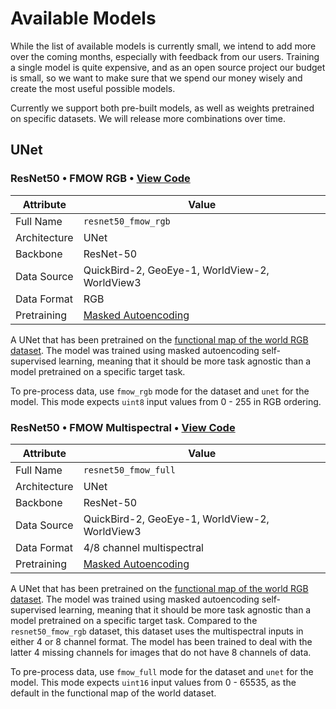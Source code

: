# Available Models

While the list of available models is currently small, we intend to add more over the
coming months, especially with feedback from our users. Training a single model is quite
expensive, and as an open source project our budget is small, so we want to make sure
that we spend our money wisely and create the most useful possible models.

Currently we support both pre-built models, as well as weights pretrained on specific
datasets. We will release more combinations over time.

## UNet

### ResNet50 • FMOW RGB • [View Code](https://github.com/moonshinelabs-ai/moonshine/blob/main/moonshine/models/model_parameters.py#L4)

| Attribute    | Value                                                   |
| ------------ | ------------------------------------------------------- |
| Full Name    | `resnet50_fmow_rgb`                                     |
| Architecture | UNet                                                    |
| Backbone     | ResNet-50                                               |
| Data Source  | QuickBird-2, GeoEye-1, WorldView-2, WorldView3          |
| Data Format  | RGB                                                     |
| Pretraining  | [Masked Autoencoding](https://arxiv.org/abs/2111.06377) |

A UNet that has been pretrained on the
[functional map of the world RGB dataset](https://github.com/fMoW/dataset). The model
was trained using masked autoencoding self-supervised learning, meaning that it should
be more task agnostic than a model pretrained on a specific target task.

To pre-process data, use `fmow_rgb` mode for the dataset and `unet` for the model. This
mode expects `uint8` input values from 0 - 255 in RGB ordering.

### ResNet50 • FMOW Multispectral • [View Code](https://github.com/moonshinelabs-ai/moonshine/blob/main/moonshine/models/model_parameters.py#L11)

| Attribute    | Value                                                   |
| ------------ | ------------------------------------------------------- |
| Full Name    | `resnet50_fmow_full`                                    |
| Architecture | UNet                                                    |
| Backbone     | ResNet-50                                               |
| Data Source  | QuickBird-2, GeoEye-1, WorldView-2, WorldView3          |
| Data Format  | 4/8 channel multispectral                               |
| Pretraining  | [Masked Autoencoding](https://arxiv.org/abs/2111.06377) |

A UNet that has been pretrained on the
[functional map of the world RGB dataset](https://github.com/fMoW/dataset). The model
was trained using masked autoencoding self-supervised learning, meaning that it should
be more task agnostic than a model pretrained on a specific target task. Compared to the
`resnet50_fmow_rgb` dataset, this dataset uses the multispectral inputs in either 4 or 8
channel format. The model has been trained to deal with the latter 4 missing channels
for images that do not have 8 channels of data.

To pre-process data, use `fmow_full` mode for the dataset and `unet` for the model. This
mode expects `uint16` input values from 0 - 65535, as the default in the functional map
of the world dataset.
